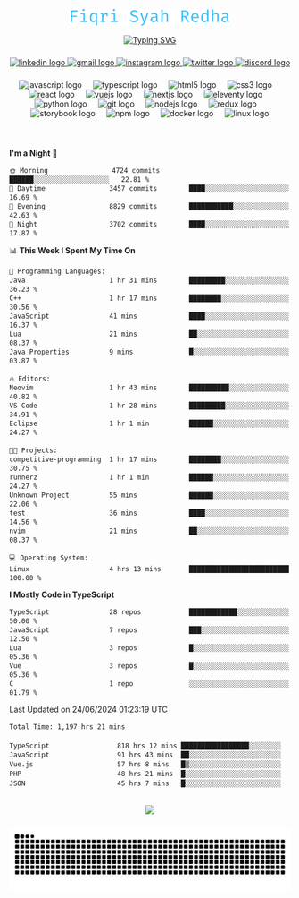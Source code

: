 <p align="center">
  <img src="./assets/name.svg" height="30" alt="Fiqri Syah Redha" />
</p>

<p align="center">
  <a href="https://git.io/typing-svg"><img src="https://readme-typing-svg.demolab.com?font=Fira+Code&pause=1000&center=true&vCenter=true&random=false&width=435&lines=Mid-Level+Frontend+Engineer;2%2B+years+experience;Always+learning+new+things" alt="Typing SVG" /></a>
</p>

###

<div align="center">
  <a href="https://www.linkedin.com/in/fiqrisyahredha" target="_blank">
    <img src="https://img.shields.io/static/v1?message=LinkedIn&logo=linkedin&label=&color=0077B5&logoColor=white&labelColor=&style=for-the-badge" height="25" alt="linkedin logo"  />
  </a>
  <a href="mailto:fiqrisyahredha@gmail.com" target="_blank">
    <img src="https://img.shields.io/static/v1?message=Gmail&logo=gmail&label=&color=D14836&logoColor=white&labelColor=&style=for-the-badge" height="25" alt="gmail logo"  />
  </a>
  <a href="https://instagram.com/fiqrisyahredha" target="_blank">
    <img src="https://img.shields.io/static/v1?message=Instagram&logo=instagram&label=&color=E4405F&logoColor=white&labelColor=&style=for-the-badge" height="25" alt="instagram logo"  />
  </a>
  <a href="https://twitter.com/fiqrisyahredha" target="_blank">
    <img src="https://img.shields.io/static/v1?message=Twitter&logo=twitter&label=&color=1DA1F2&logoColor=white&labelColor=&style=for-the-badge" height="25" alt="twitter logo"  />
  </a>
  <a href="https://discordapp.com/users/484183499050582027" target="_blank">
    <img src="https://img.shields.io/static/v1?message=Discord&logo=discord&label=&color=7289DA&logoColor=white&labelColor=&style=for-the-badge" height="25" alt="discord logo"  />
  </a>
</div>

###

<div align="center">
  <img src="https://cdn.jsdelivr.net/gh/devicons/devicon/icons/javascript/javascript-original.svg" height="32" alt="javascript logo"  />
  <img width="12" />
  <img src="https://cdn.jsdelivr.net/gh/devicons/devicon/icons/typescript/typescript-original.svg" height="32" alt="typescript logo"  />
  <img width="12" />
  <img src="https://cdn.jsdelivr.net/gh/devicons/devicon/icons/html5/html5-original.svg" height="32" alt="html5 logo"  />
  <img width="12" />
  <img src="https://cdn.jsdelivr.net/gh/devicons/devicon/icons/css3/css3-original.svg" height="32" alt="css3 logo"  />
  <img width="12" />
  <img src="https://cdn.jsdelivr.net/gh/devicons/devicon/icons/react/react-original.svg" height="32" alt="react logo"  />
  <img width="12" />
  <img src="https://cdn.jsdelivr.net/gh/devicons/devicon/icons/vuejs/vuejs-original.svg" height="32" alt="vuejs logo"  />
  <img width="12" />
  <img src="https://cdn.jsdelivr.net/gh/devicons/devicon/icons/nextjs/nextjs-original.svg" height="32" alt="nextjs logo"  />
  <img width="12" />
  <img src="https://cdn.jsdelivr.net/gh/devicons/devicon/icons/eleventy/eleventy-original.svg" height="32" alt="eleventy logo"  />
  <img width="12" />
  <img src="https://cdn.jsdelivr.net/gh/devicons/devicon/icons/python/python-original.svg" height="32" alt="python logo"  />
  <img width="12" />
  <img src="https://cdn.jsdelivr.net/gh/devicons/devicon/icons/git/git-original.svg" height="32" alt="git logo"  />
  <img width="12" />
  <img src="https://cdn.jsdelivr.net/gh/devicons/devicon/icons/nodejs/nodejs-original.svg" height="32" alt="nodejs logo"  />
  <img width="12" />
  <img src="https://cdn.jsdelivr.net/gh/devicons/devicon/icons/redux/redux-original.svg" height="32" alt="redux logo"  />
  <img width="12" />
  <img src="https://cdn.jsdelivr.net/gh/devicons/devicon/icons/storybook/storybook-original.svg" height="32" alt="storybook logo"  />
  <img width="12" />
  <img src="https://cdn.jsdelivr.net/gh/devicons/devicon/icons/npm/npm-original-wordmark.svg" height="32" alt="npm logo"  />
  <img width="12" />
  <img src="https://cdn.jsdelivr.net/gh/devicons/devicon/icons/docker/docker-original.svg" height="32" alt="docker logo"  />
  <img width="12" />
  <img src="https://cdn.jsdelivr.net/gh/devicons/devicon/icons/linux/linux-original.svg" height="32" alt="linux logo"  />
</div>

###

<br clear="both">

<!--START_SECTION:waka1-->
**I'm a Night 🦉** 

```text
🌞 Morning                4724 commits        ██████░░░░░░░░░░░░░░░░░░░   22.81 % 
🌆 Daytime                3457 commits        ████░░░░░░░░░░░░░░░░░░░░░   16.69 % 
🌃 Evening                8829 commits        ███████████░░░░░░░░░░░░░░   42.63 % 
🌙 Night                  3702 commits        ████░░░░░░░░░░░░░░░░░░░░░   17.87 % 
```


📊 **This Week I Spent My Time On** 

```text
💬 Programming Languages: 
Java                     1 hr 31 mins        █████████░░░░░░░░░░░░░░░░   36.23 % 
C++                      1 hr 17 mins        ████████░░░░░░░░░░░░░░░░░   30.56 % 
JavaScript               41 mins             ████░░░░░░░░░░░░░░░░░░░░░   16.37 % 
Lua                      21 mins             ██░░░░░░░░░░░░░░░░░░░░░░░   08.37 % 
Java Properties          9 mins              █░░░░░░░░░░░░░░░░░░░░░░░░   03.87 % 

🔥 Editors: 
Neovim                   1 hr 43 mins        ██████████░░░░░░░░░░░░░░░   40.82 % 
VS Code                  1 hr 28 mins        █████████░░░░░░░░░░░░░░░░   34.91 % 
Eclipse                  1 hr 1 min          ██████░░░░░░░░░░░░░░░░░░░   24.27 % 

🐱‍💻 Projects: 
competitive-programming  1 hr 17 mins        ████████░░░░░░░░░░░░░░░░░   30.75 % 
runnerz                  1 hr 1 min          ██████░░░░░░░░░░░░░░░░░░░   24.27 % 
Unknown Project          55 mins             ██████░░░░░░░░░░░░░░░░░░░   22.06 % 
test                     36 mins             ████░░░░░░░░░░░░░░░░░░░░░   14.56 % 
nvim                     21 mins             ██░░░░░░░░░░░░░░░░░░░░░░░   08.37 % 

💻 Operating System: 
Linux                    4 hrs 13 mins       █████████████████████████   100.00 % 
```

**I Mostly Code in TypeScript** 

```text
TypeScript               28 repos            ████████████░░░░░░░░░░░░░   50.00 % 
JavaScript               7 repos             ███░░░░░░░░░░░░░░░░░░░░░░   12.50 % 
Lua                      3 repos             █░░░░░░░░░░░░░░░░░░░░░░░░   05.36 % 
Vue                      3 repos             █░░░░░░░░░░░░░░░░░░░░░░░░   05.36 % 
C                        1 repo              ░░░░░░░░░░░░░░░░░░░░░░░░░   01.79 % 
```




 Last Updated on 24/06/2024 01:23:19 UTC
<!--END_SECTION:waka1-->

<!--START_SECTION:waka2-->

```txt
Total Time: 1,197 hrs 21 mins

TypeScript                 818 hrs 12 mins █████████████████░░░░░░░░   67.77 %
JavaScript                 91 hrs 43 mins  ██░░░░░░░░░░░░░░░░░░░░░░░   07.60 %
Vue.js                     57 hrs 8 mins   █▒░░░░░░░░░░░░░░░░░░░░░░░   04.73 %
PHP                        48 hrs 21 mins  █░░░░░░░░░░░░░░░░░░░░░░░░   04.01 %
JSON                       45 hrs 7 mins   █░░░░░░░░░░░░░░░░░░░░░░░░   03.74 %
```

<!--END_SECTION:waka2-->

<br clear="both">

<div align="center">
  <img src="https://github-readme-streak-stats.herokuapp.com/?user=fiqrisr&theme=ayu-mirage&hide_border=false" height="160" />
</div>

###

<img src="https://raw.githubusercontent.com/fiqrisr/fiqrisr/output/snake.svg" alt="Snake animation" />

###
